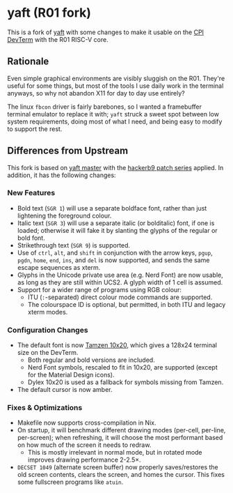 # yaft (R01 fork)

This is a fork of [yaft](https://github.com/uobikiemukot/yaft) with some changes to make it usable on the [CPI DevTerm](https://www.clockworkpi.com/home-devterm) with the R01 RISC-V core.

## Rationale

Even simple graphical environments are visibly sluggish on the R01. They're useful for some things, but most of the tools I use daily work in the terminal anyways, so why not abandon X11 for day to day use entirely?

The linux `fbcon` driver is fairly barebones, so I wanted a framebuffer terminal emulator to replace it with; `yaft` struck a sweet spot between low system requirements, doing most of what I need, and being easy to modify to support the rest.

## Differences from Upstream

This fork is based on [yaft master](https://github.com/uobikiemukot/yaft/commits/master/) with the [hackerb9 patch series](https://github.com/uobikiemukot/yaft/compare/master...hackerb9:yaft:master) applied. In addition, it has the following changes:

### New Features

- Bold text (`SGR 1`) will use a separate boldface font, rather than just lightening the foreground colour.
- Italic text (`SGR 3`) will use a separate italic (or bolditalic) font, if one is loaded; otherwise it will fake it by slanting the glyphs of the regular or bold font.
- Strikethrough text (`SGR 9`) is supported.
- Use of `ctrl`, `alt`, and `shift` in conjunction with the arrow keys, `pgup`, `pgdn`, `home`, `end`, `ins`, and `del` is now supported, and sends the same escape sequences as xterm.
- Glyphs in the Unicode private use area (e.g. Nerd Font) are now usable, as long as they are still within UCS2. A glyph width of 1 cell is assumed.
- Support for a wider range of programs using RGB colour:
	- ITU (`:`-separated) direct colour mode commands are supported.
	- The colourspace ID is optional, but permitted, in both ITU and legacy xterm modes.

### Configuration Changes

- The default font is now [Tamzen 10x20](https://github.com/sunaku/tamzen-font), which gives a 128x24 terminal size on the DevTerm.
	- Both regular and bold versions are included.
	- Nerd Font symbols, rescaled to fit in 10x20, are supported (except for the Material Design icons).
	- Dylex 10x20 is used as a fallback for symbols missing from Tamzen.
- The default cursor is now amber.

### Fixes & Optimizations

- Makefile now supports cross-compilation in Nix.
- On startup, it will benchmark different drawing modes (per-cell, per-line, per-screen); when refreshing, it will choose the most performant based on how much of the screen it needs to redraw.
	- This is mostly irrelevant in normal mode, but in rotated mode improves drawing performance 2-2.5×.
- `DECSET 1049` (alternate screen buffer) now properly saves/restores the old screen contents, clears the screen, and homes the cursor. This fixes some fullscreen programs like `atuin`.
